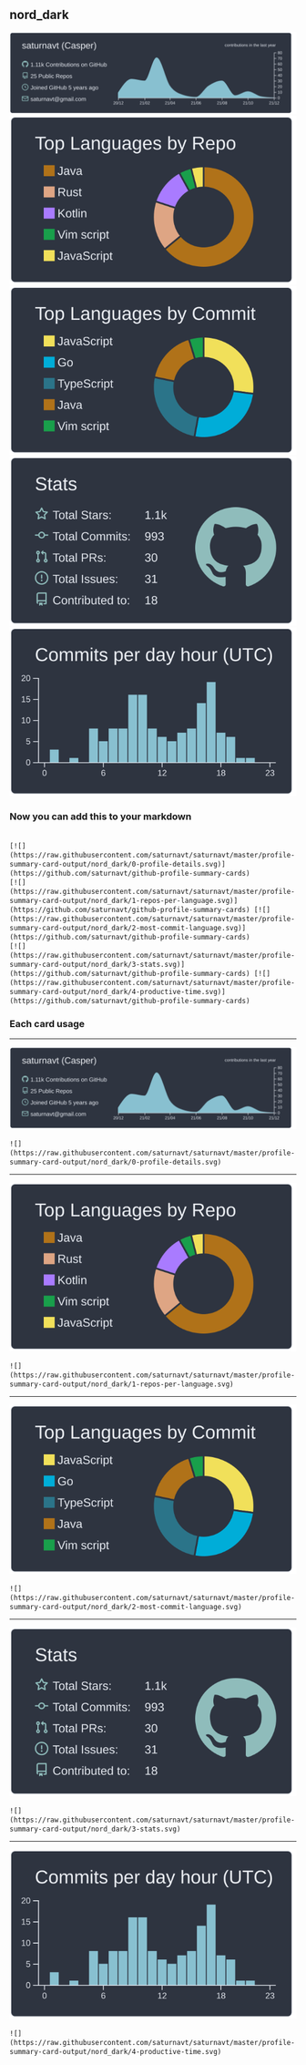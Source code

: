 ## nord_dark

[![](./0-profile-details.svg)](https://github.com/saturnavt/github-profile-summary-cards)
[![](./1-repos-per-language.svg)](https://github.com/saturnavt/github-profile-summary-cards) [![](./2-most-commit-language.svg)](https://github.com/saturnavt/github-profile-summary-cards)
[![](./3-stats.svg)](https://github.com/saturnavt/github-profile-summary-cards) [![](./4-productive-time.svg)](https://github.com/saturnavt/github-profile-summary-cards)
### Now you can add this to your markdown
```

[![](https://raw.githubusercontent.com/saturnavt/saturnavt/master/profile-summary-card-output/nord_dark/0-profile-details.svg)](https://github.com/saturnavt/github-profile-summary-cards)
[![](https://raw.githubusercontent.com/saturnavt/saturnavt/master/profile-summary-card-output/nord_dark/1-repos-per-language.svg)](https://github.com/saturnavt/github-profile-summary-cards) [![](https://raw.githubusercontent.com/saturnavt/saturnavt/master/profile-summary-card-output/nord_dark/2-most-commit-language.svg)](https://github.com/saturnavt/github-profile-summary-cards)
[![](https://raw.githubusercontent.com/saturnavt/saturnavt/master/profile-summary-card-output/nord_dark/3-stats.svg)](https://github.com/saturnavt/github-profile-summary-cards) [![](https://raw.githubusercontent.com/saturnavt/saturnavt/master/profile-summary-card-output/nord_dark/4-productive-time.svg)](https://github.com/saturnavt/github-profile-summary-cards)

```

### Each card usage
---

![](./0-profile-details.svg)

```
![](https://raw.githubusercontent.com/saturnavt/saturnavt/master/profile-summary-card-output/nord_dark/0-profile-details.svg)
```

    

---

![](./1-repos-per-language.svg)

```
![](https://raw.githubusercontent.com/saturnavt/saturnavt/master/profile-summary-card-output/nord_dark/1-repos-per-language.svg)
```

    

---

![](./2-most-commit-language.svg)

```
![](https://raw.githubusercontent.com/saturnavt/saturnavt/master/profile-summary-card-output/nord_dark/2-most-commit-language.svg)
```

    

---

![](./3-stats.svg)

```
![](https://raw.githubusercontent.com/saturnavt/saturnavt/master/profile-summary-card-output/nord_dark/3-stats.svg)
```

    

---

![](./4-productive-time.svg)

```
![](https://raw.githubusercontent.com/saturnavt/saturnavt/master/profile-summary-card-output/nord_dark/4-productive-time.svg)
```

    
